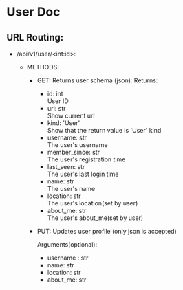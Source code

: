 # User Doc
## URL Routing:
- /api/v1/user/\<int:id>:  
    - METHODS:

        - GET: Returns user schema (json):
            Returns:
            - id: int    
                User ID
            - url: str  
                Show current url
            - kind: 'User'  
                Show that the return value is 'User' kind
            - username: str  
                The user's username
            - member_since: str  
                The user's registration time
            - last_seen: str  
                The user's last login time
            - name: str  
                The user's name
            - location: str  
                The user's location(set by user)
            - about_me: str  
                The user's about_me(set by user)

        - PUT: Updates user profile (only json is accepted)

            Arguments(optional):
            - username : str
            - name: str
            - location: str
            - about_me: str
